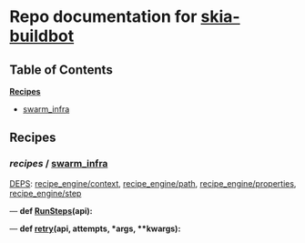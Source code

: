 <!--- AUTOGENERATED BY `./recipes.py test train` -->
# Repo documentation for [skia-buildbot]()
## Table of Contents

**[Recipes](#Recipes)**
  * [swarm_infra](#recipes-swarm_infra)
## Recipes

### *recipes* / [swarm\_infra](/infra/bots/recipes/swarm_infra.py)

[DEPS](/infra/bots/recipes/swarm_infra.py#13): [recipe\_engine/context][recipe_engine/recipe_modules/context], [recipe\_engine/path][recipe_engine/recipe_modules/path], [recipe\_engine/properties][recipe_engine/recipe_modules/properties], [recipe\_engine/step][recipe_engine/recipe_modules/step]

&mdash; **def [RunSteps](/infra/bots/recipes/swarm_infra.py#36)(api):**

&mdash; **def [retry](/infra/bots/recipes/swarm_infra.py#24)(api, attempts, \*args, \*\*kwargs):**

[recipe_engine/recipe_modules/context]: https://chromium.googlesource.com/infra/luci/recipes-py.git/+/bb7ba6bbd413d490ff7a74bcf1bbfcfa7247ae5c/README.recipes.md#recipe_modules-context
[recipe_engine/recipe_modules/path]: https://chromium.googlesource.com/infra/luci/recipes-py.git/+/bb7ba6bbd413d490ff7a74bcf1bbfcfa7247ae5c/README.recipes.md#recipe_modules-path
[recipe_engine/recipe_modules/properties]: https://chromium.googlesource.com/infra/luci/recipes-py.git/+/bb7ba6bbd413d490ff7a74bcf1bbfcfa7247ae5c/README.recipes.md#recipe_modules-properties
[recipe_engine/recipe_modules/step]: https://chromium.googlesource.com/infra/luci/recipes-py.git/+/bb7ba6bbd413d490ff7a74bcf1bbfcfa7247ae5c/README.recipes.md#recipe_modules-step
